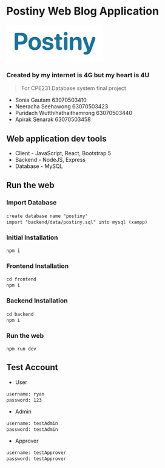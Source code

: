 # Postiny Web Blog Application

![image](Backend/uploads/icon.jpg)

### Created by my internet is 4G but my heart is 4U
> For CPE231 Database system final project
* Sonia Gautam 63070503410
* Neeracha Seehawong 63070503423
* Puridach Wutthihathaithamrong 63070503440
* Apirak Senarak 63070503458

## Web application dev tools
* Client - JavaScript, React, Bootstrap 5
* Backend - NodeJS, Express
* Database - MySQL

## Run the web

### Import Database
```
create database name "postiny"
import "backend/data/postiny.sql" into mysql (xampp)
```

### Initial Installation
```
npm i
```

### Frontend Installation
```
cd frontend
npm i
```

### Backend Installation
```
cd backend
npm i
```

### Run the web
```
npm run dev
```

## Test Account

* User
```
username: ryan
password: 123
```

* Admin
```
username: testAdmin
password: testAdmin
```

* Approver
```
username: testApprover
password: testApprover
```
